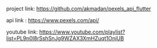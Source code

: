 project link: https://github.com/akmadan/pexels_api_flutter

api link : https://www.pexels.com/api/

youtube link: https://www.youtube.com/playlist?list=PL9n0l8rSshSnJg9WZAX3XmHZuqt1OnjUB
